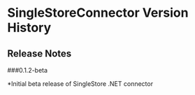 # SingleStoreConnector Version History

## Release Notes

###0.1.2-beta

*Initial beta release of SingleStore .NET connector
